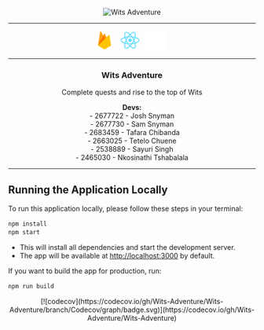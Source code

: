 <p align="center">
  <img src="public/githubLogo.ico" alt="Wits Adventure" height="300" />
</p>

---

<p align="center">

  <img src="public/techstack/firebase.svg" height="40" alt="firebase logo" />
  &nbsp;
  <img src="public/logo192.png" height="40" alt="react logo" />
  &nbsp;
    <img src="public/techstack/vercel.png" height="40" alt="vercel logo" />
  &nbsp;
</p>

---

<h3 align="center">Wits Adventure</h3>
<p align="center">Complete quests and rise to the top of Wits</p>

<p align="center">
  <strong>Devs:</strong><br>
  - 2677722 - Josh Snyman<br>
  - 2677730 - Sam Snyman<br>
  - 2683459 - Tafara Chibanda<br>
  - 2663025 - Tetelo Chuene<br>
  - 2538889 - Sayuri Singh<br>
  - 2465030 - Nkosinathi Tshabalala
  <br>
</p>

---

## Running the Application Locally

To run this application locally, please follow these steps in your terminal:

```sh
npm install
npm start
```

- This will install all dependencies and start the development server.
- The app will be available at [http://localhost:3000](http://localhost:3000) by default.

If you want to build the app for production, run:

```sh
npm run build
```

<p align="center">
 [![codecov](https://codecov.io/gh/Wits-Adventure/Wits-Adventure/branch/Codecov/graph/badge.svg)](https://codecov.io/gh/Wits-Adventure/Wits-Adventure)
</p>
